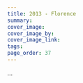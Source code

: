 ```yaml
---
title: 2013 - Florence
summary: 
cover_image: 
cover_image_by: 
cover_image_link: 
tags: 
page_order: 37
---
```


...
